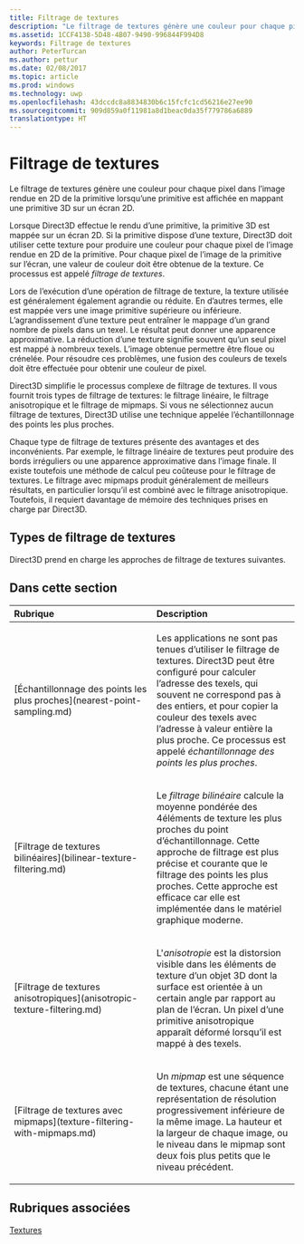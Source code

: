 ```yaml
---
title: Filtrage de textures
description: "Le filtrage de textures génère une couleur pour chaque pixel dans l’image rendue en 2D de la primitive lorsqu’une primitive est affichée en mappant une primitive 3D sur un écran 2D."
ms.assetid: 1CCF4138-5D48-4B07-9490-996844F994D8
keywords: Filtrage de textures
author: PeterTurcan
ms.author: pettur
ms.date: 02/08/2017
ms.topic: article
ms.prod: windows
ms.technology: uwp
ms.openlocfilehash: 43dccdc8a8834830b6c15fcfc1cd56216e27ee90
ms.sourcegitcommit: 909d859a0f11981a8d1beac0da35f779786a6889
translationtype: HT
---
```

# <a name="texture-filtering"></a>Filtrage de textures


Le filtrage de textures génère une couleur pour chaque pixel dans l’image rendue en 2D de la primitive lorsqu’une primitive est affichée en mappant une primitive 3D sur un écran 2D.

Lorsque Direct3D effectue le rendu d’une primitive, la primitive 3D est mappée sur un écran 2D. Si la primitive dispose d’une texture, Direct3D doit utiliser cette texture pour produire une couleur pour chaque pixel de l’image rendue en 2D de la primitive. Pour chaque pixel de l’image de la primitive sur l’écran, une valeur de couleur doit être obtenue de la texture. Ce processus est appelé *filtrage de textures*.

Lors de l’exécution d’une opération de filtrage de texture, la texture utilisée est généralement également agrandie ou réduite. En d’autres termes, elle est mappée vers une image primitive supérieure ou inférieure. L’agrandissement d’une texture peut entraîner le mappage d’un grand nombre de pixels dans un texel. Le résultat peut donner une apparence approximative. La réduction d’une texture signifie souvent qu’un seul pixel est mappé à nombreux texels. L’image obtenue permettre être floue ou crénelée. Pour résoudre ces problèmes, une fusion des couleurs de texels doit être effectuée pour obtenir une couleur de pixel.

Direct3D simplifie le processus complexe de filtrage de textures. Il vous fournit trois types de filtrage de textures: le filtrage linéaire, le filtrage anisotropique et le filtrage de mipmaps. Si vous ne sélectionnez aucun filtrage de textures, Direct3D utilise une technique appelée l’échantillonnage des points les plus proches.

Chaque type de filtrage de textures présente des avantages et des inconvénients. Par exemple, le filtrage linéaire de textures peut produire des bords irréguliers ou une apparence approximative dans l’image finale. Il existe toutefois une méthode de calcul peu coûteuse pour le filtrage de textures. Le filtrage avec mipmaps produit généralement de meilleurs résultats, en particulier lorsqu’il est combiné avec le filtrage anisotropique. Toutefois, il requiert davantage de mémoire des techniques prises en charge par Direct3D.

## <a name="span-idtypes-of-texture-filteringspanspan-idtypes-of-texture-filteringspanspan-idtypes-of-texture-filteringspantypes-of-texture-filtering"></a><span id="Types-of-texture-filtering"></span><span id="types-of-texture-filtering"></span><span id="TYPES-OF-TEXTURE-FILTERING"></span>Types de filtrage de textures


Direct3D prend en charge les approches de filtrage de textures suivantes.

## <a name="span-idin-this-sectionspanin-this-section"></a><span id="in-this-section"></span>Dans cette section


<table>
<colgroup>
<col width="50%" />
<col width="50%" />
</colgroup>
<thead>
<tr class="header">
<th align="left">Rubrique</th>
<th align="left">Description</th>
</tr>
</thead>
<tbody>
<tr class="odd">
<td align="left"><p>[Échantillonnage des points les plus proches](nearest-point-sampling.md)</p></td>
<td align="left"><p>Les applications ne sont pas tenues d’utiliser le filtrage de textures. Direct3D peut être configuré pour calculer l’adresse des texels, qui souvent ne correspond pas à des entiers, et pour copier la couleur des texels avec l’adresse à valeur entière la plus proche. Ce processus est appelé <em>échantillonnage des points les plus proches</em>.</p></td>
</tr>
<tr class="even">
<td align="left"><p>[Filtrage de textures bilinéaires](bilinear-texture-filtering.md)</p></td>
<td align="left"><p>Le <em>filtrage bilinéaire</em> calcule la moyenne pondérée des 4éléments de texture les plus proches du point d’échantillonnage. Cette approche de filtrage est plus précise et courante que le filtrage des points les plus proches. Cette approche est efficace car elle est implémentée dans le matériel graphique moderne.</p></td>
</tr>
<tr class="odd">
<td align="left"><p>[Filtrage de textures anisotropiques](anisotropic-texture-filtering.md)</p></td>
<td align="left"><p>L'<em>anisotropie</em> est la distorsion visible dans les éléments de texture d’un objet 3D dont la surface est orientée à un certain angle par rapport au plan de l’écran. Un pixel d’une primitive anisotropique apparaît déformé lorsqu’il est mappé à des texels.</p></td>
</tr>
<tr class="even">
<td align="left"><p>[Filtrage de textures avec mipmaps](texture-filtering-with-mipmaps.md)</p></td>
<td align="left"><p>Un <em>mipmap</em> est une séquence de textures, chacune étant une représentation de résolution progressivement inférieure de la même image. La hauteur et la largeur de chaque image, ou le niveau dans le mipmap sont deux fois plus petits que le niveau précédent.</p></td>
</tr>
</tbody>
</table>

 

## <a name="span-idrelated-topicsspanrelated-topics"></a><span id="related-topics"></span>Rubriques associées


[Textures](textures.md)

 

 




